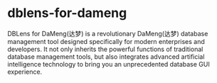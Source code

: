 # dblens-for-dameng
DBLens for DaMeng(达梦) is a revolutionary DaMeng(达梦) database management tool designed specifically for modern enterprises and developers. It not only inherits the powerful functions of traditional database management tools, but also integrates advanced artificial intelligence technology to bring you an unprecedented database GUI experience.
